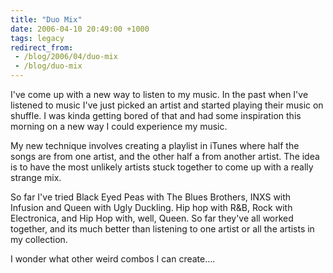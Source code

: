```yaml
---
title: "Duo Mix"
date: 2006-04-10 20:49:00 +1000
tags: legacy
redirect_from:
 - /blog/2006/04/duo-mix
 - /blog/duo-mix
---
```


I've come up with a new way to listen to my music. In the past when I've listened to music I've just picked an artist and started playing their music on shuffle. I was kinda getting bored of that and had some inspiration this morning on a new way I could experience my music.

My new technique involves creating a playlist in iTunes where half the songs are from one artist, and the other half a from another artist. The idea is to have the most unlikely artists stuck together to come up with a really strange mix.

So far I've tried Black Eyed Peas with The Blues Brothers, INXS with Infusion and Queen with Ugly Duckling. Hip hop with R&B, Rock with Electronica, and Hip Hop with, well, Queen. So far they've all worked together, and its much better than listening to one artist or all the artists in my collection.

I wonder what other weird combos I can create....
